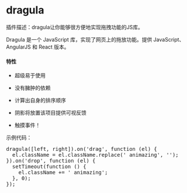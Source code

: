 # dragula
<div class="alert cjms" role="alert">插件描述：dragula让你能够很方便地实现拖拽功能的JS库。</div>
<p>Dragula 是一个 JavaScript 库，实现了网页上的拖放功能。提供 JavaScript、AngularJS 和 React 版本。</p><h4>特性</h4><ul class=" list-paddingleft-2" style="list-style-type: disc;"><li><p>超级易于使用</p></li><li><p>没有臃肿的依赖</p></li><li><p>计算出自身的排序顺序</p></li><li><p>阴影将放置该项目提供可视反馈</p></li><li><p>触摸事件！</p></li></ul><p>示例代码：</p><pre class="brush:js;toolbar:false">dragula([left,&nbsp;right]).on(&#39;drag&#39;,&nbsp;function&nbsp;(el)&nbsp;{
&nbsp;&nbsp;el.className&nbsp;=&nbsp;el.className.replace(&#39;&nbsp;animazing&#39;,&nbsp;&#39;&#39;);
}).on(&#39;drop&#39;,&nbsp;function&nbsp;(el)&nbsp;{
&nbsp;&nbsp;setTimeout(function&nbsp;()&nbsp;{
&nbsp;&nbsp;&nbsp;&nbsp;el.className&nbsp;+=&nbsp;&#39;&nbsp;animazing&#39;;
&nbsp;&nbsp;},&nbsp;0);
});</pre><p><br /></p>
